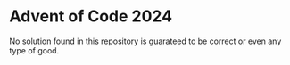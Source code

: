 # Advent of Code 2024

No solution found in this repository is guarateed to be correct or even any type of good.
